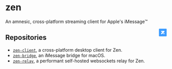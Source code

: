 # zen 

An amnesic, cross-platform streaming client for Apple's iMessage™️

<img src="https://github.com/AmnesiaLabs/zen-client/blob/master/build/icons/24x24.png?raw=true" align="right">

## Repositories

* [`zen-client`](https://github.com/AmnesiaLabs/zen-client), a cross-platform desktop client for Zen.
* [`zen-bridge`](https://github.com/AmnesiaLabs/zen-bridge), an iMessage bridge for macOS.
* [`zen-relay`](https://github.com/AmnesiaLabs/zen-relay), a performant self-hosted websockets relay for Zen.

